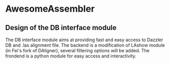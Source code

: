 # AwesomeAssembler


## Design of the DB interface module

The DB interface module aims at providing fast and easy access to Dazzler DB and .las alignment file. The backend is a modification of LAshow module (in Fei's fork of DAligner), several filtering options will be added. The frondend is a python module for easy access and interactivity.

